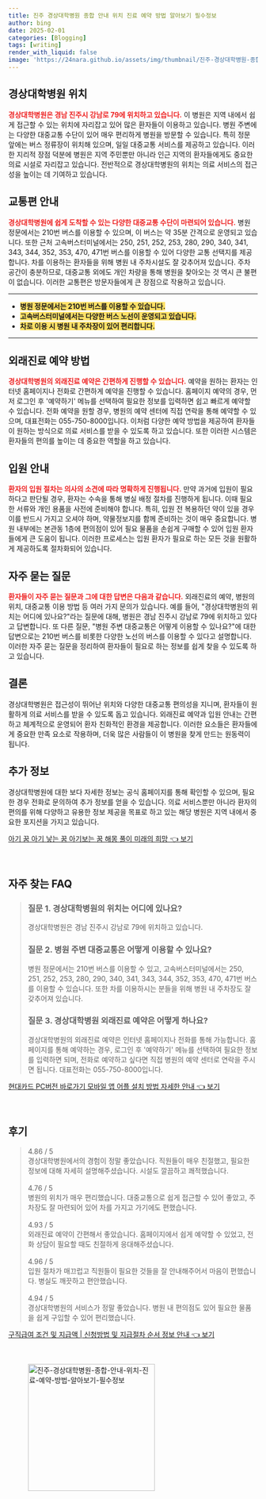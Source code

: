 ```yaml
---
title: 진주 경상대학병원 종합 안내 위치 진료 예약 방법 알아보기 필수정보
author: bing
date: 2025-02-01
categories: [Blogging]
tags: [writing]
render_with_liquid: false
image: 'https://24nara.github.io/assets/img/thumbnail/진주-경상대학병원-종합-안내-위치-진료-예약-방법-알아보기-필수정보.webp'
---
```



<h2 id='경상대학병원_위치'>경상대학병원 위치</h2>

<p><b><span style="color: #ee2323;">경상대학병원은 경남 진주시 강남로 79에 위치하고 있습니다.</span></b> 이 병원은 지역 내에서 쉽게 접근할 수 있는 위치에 자리잡고 있어 많은 환자들이 이용하고 있습니다. 병원 주변에는 다양한 대중교통 수단이 있어 매우 편리하게 병원을 방문할 수 있습니다. 특히 정문 앞에는 버스 정류장이 위치해 있으며, 일일 대중교통 서비스를 제공하고 있습니다. 이러한 지리적 장점 덕분에 병원은 지역 주민뿐만 아니라 인근 지역의 환자들에게도 중요한 의료 시설로 자리잡고 있습니다. 전반적으로 경상대학병원의 위치는 의료 서비스의 접근성을 높이는 데 기여하고 있습니다.</p>

<h2 id='교통편'>교통편 안내</h2>

<p><b><span style="color: #ee2323;">경상대학병원에 쉽게 도착할 수 있는 다양한 대중교통 수단이 마련되어 있습니다.</span></b> 병원 정문에서는 210번 버스를 이용할 수 있으며, 이 버스는 약 35분 간격으로 운영되고 있습니다. 또한 근처 고속버스터미널에서는 250, 251, 252, 253, 280, 290, 340, 341, 343, 344, 352, 353, 470, 471번 버스를 이용할 수 있어 다양한 교통 선택지를 제공합니다. 차를 이용하는 환자들을 위해 병원 내 주차시설도 잘 갖추어져 있습니다. 주차 공간이 충분하므로, 대중교통 외에도 개인 차량을 통해 병원을 찾아오는 것 역시 큰 불편이 없습니다. 이러한 교통편은 방문자들에게 큰 장점으로 작용하고 있습니다.</p>

<hr />

<ul>
    <li><b><span style="background-color: #ffe066;">병원 정문에서는 210번 버스를 이용할 수 있습니다.</span></b></li>
    <li><b><span style="background-color: #ffe066;">고속버스터미널에서는 다양한 버스 노선이 운영되고 있습니다.</span></b></li>
    <li><b><span style="background-color: #ffe066;">차로 이용 시 병원 내 주차장이 있어 편리합니다.</span></b></li>
</ul>

<hr />

<h2 id='외래진료_예약'>외래진료 예약 방법</h2>

<p><b><span style="color: #ee2323;">경상대학병원의 외래진료 예약은 간편하게 진행할 수 있습니다.</span></b> 예약을 원하는 환자는 인터넷 홈페이지나 전화로 간편하게 예약을 진행할 수 있습니다. 홈페이지 예약의 경우, 먼저 로그인 후 '예약하기' 메뉴를 선택하여 필요한 정보를 입력하면 쉽고 빠르게 예약할 수 있습니다. 전화 예약을 원할 경우, 병원의 예약 센터에 직접 연락을 통해 예약할 수 있으며, 대표전화는 055-750-8000입니다. 이처럼 다양한 예약 방법을 제공하여 환자들이 원하는 방식으로 의료 서비스를 받을 수 있도록 하고 있습니다. 또한 이러한 시스템은 환자들의 편의를 높이는 데 중요한 역할을 하고 있습니다.</p>

<h2 id='입원_안내'>입원 안내</h2>

<p><b><span style="color: #ee2323;">환자의 입원 절차는 의사의 소견에 따라 명확하게 진행됩니다.</span></b> 만약 과거에 입원이 필요하다고 판단될 경우, 환자는 수속을 통해 병실 배정 절차를 진행하게 됩니다. 이때 필요한 서류와 개인 용품을 사전에 준비해야 합니다. 특히, 입원 전 복용하던 약이 있을 경우 이를 반드시 가지고 오셔야 하며, 약물정보지를 함께 준비하는 것이 매우 중요합니다. 병원 내부에는 본관동 1층에 편의점이 있어 필요 물품을 손쉽게 구매할 수 있어 입원 환자들에게 큰 도움이 됩니다. 이러한 프로세스는 입원 환자가 필요로 하는 모든 것을 원활하게 제공하도록 절차화되어 있습니다.</p>

<h2 id='자주_묻는_질문'>자주 묻는 질문</h2>

<p><b><span style="color: #ee2323;">환자들이 자주 묻는 질문과 그에 대한 답변은 다음과 같습니다.</span></b> 외래진료의 예약, 병원의 위치, 대중교통 이용 방법 등 여러 가지 문의가 있습니다. 예를 들어, "경상대학병원의 위치는 어디에 있나요?"라는 질문에 대해, 병원은 경남 진주시 강남로 79에 위치하고 있다고 답변합니다. 또 다른 질문, "병원 주변 대중교통은 어떻게 이용할 수 있나요?"에 대한 답변으로는 210번 버스를 비롯한 다양한 노선의 버스를 이용할 수 있다고 설명합니다. 이러한 자주 묻는 질문을 정리하여 환자들이 필요로 하는 정보를 쉽게 찾을 수 있도록 하고 있습니다.</p>

<h2 id='결론'>결론</h2>

<p>경상대학병원은 접근성이 뛰어난 위치와 다양한 대중교통 편의성을 지니며, 환자들이 원활하게 의료 서비스를 받을 수 있도록 돕고 있습니다. 외래진료 예약과 입원 안내는 간편하고 체계적으로 운영되어 환자 친화적인 환경을 제공합니다. 이러한 요소들은 환자들에게 중요한 만족 요소로 작용하며, 더욱 많은 사람들이 이 병원을 찾게 만드는 원동력이 됩니다.</p>

<h2 id='추가_정보'>추가 정보</h2>

<p>경상대학병원에 대한 보다 자세한 정보는 공식 홈페이지를 통해 확인할 수 있으며, 필요한 경우 전화로 문의하여 추가 정보를 얻을 수 있습니다. 의료 서비스뿐만 아니라 환자의 편의를 위해 다양하고 유용한 정보 제공을 목표로 하고 있는 해당 병원은 지역 내에서 중요한 포지션을 가지고 있습니다.</p>


<p><a class="click-button" title="아기 꿈 아기 낳는 꿈 아기보는 꿈 해몽 풀이 미래의 희망" href="https://24nara.github.io/posts/%EC%95%84%EA%B8%B0-%EA%BF%88-%EC%95%84%EA%B8%B0-%EB%82%B3%EB%8A%94-%EA%BF%88-%EC%95%84%EA%B8%B0%EB%B3%B4%EB%8A%94-%EA%BF%88-%ED%95%B4%EB%AA%BD-%ED%92%80%EC%9D%B4-%EB%AF%B8%EB%9E%98%EC%9D%98-%ED%9D%AC%EB%A7%9D/" rel="dofollow">아기 꿈 아기 낳는 꿈 아기보는 꿈 해몽 풀이 미래의 희망 👈 보기</a></p><br>
<h2 id='자주_찾는_FAQ'>자주 찾는 FAQ</h2>
<div itemscope="" itemtype="https://schema.org/FAQPage"> 
<blockquote> 
<div itemscope="" itemprop="mainEntity" itemtype="https://schema.org/Question"> 
<h3 itemprop="name">질문 1. 경상대학병원의 위치는 어디에 있나요?</h3> 
<div itemscope="" itemprop="acceptedAnswer" itemtype="https://schema.org/Answer"> 
<span itemprop="text"> 
<p>경상대학병원은 경남 진주시 강남로 79에 위치하고 있습니다.</p> 
</span> 
</div> 
</div> 

<div itemscope="" itemprop="mainEntity" itemtype="https://schema.org/Question"> 
<h3 itemprop="name">질문 2. 병원 주변 대중교통은 어떻게 이용할 수 있나요?</h3> 
<div itemscope="" itemprop="acceptedAnswer" itemtype="https://schema.org/Answer"> 
<span itemprop="text"> 
<p>병원 정문에서는 210번 버스를 이용할 수 있고, 고속버스터미널에서는 250, 251, 252, 253, 280, 290, 340, 341, 343, 344, 352, 353, 470, 471번 버스를 이용할 수 있습니다. 또한 차를 이용하시는 분들을 위해 병원 내 주차장도 잘 갖추어져 있습니다.</p> 
</span> 
</div> 
</div> 

<div itemscope="" itemprop="mainEntity" itemtype="https://schema.org/Question"> 
<h3 itemprop="name">질문 3. 경상대학병원 외래진료 예약은 어떻게 하나요?</h3> 
<div itemscope="" itemprop="acceptedAnswer" itemtype="https://schema.org/Answer"> 
<span itemprop="text"> 
<p>경상대학병원의 외래진료 예약은 인터넷 홈페이지나 전화를 통해 가능합니다. 홈페이지를 통해 예약하는 경우, 로그인 후 '예약하기' 메뉴를 선택하여 필요한 정보를 입력하면 되며, 전화로 예약하고 싶다면 직접 병원의 예약 센터로 연락을 주시면 됩니다. 대표전화는 055-750-8000입니다.</p> 
</span> 
</div> 
</div> 

</blockquote> 
</div>
<p><a class="click-button" title="현대카드 PC버전 바로가기 모바일 앱 어플 설치 방법 자세한 안내" href="https://24nara.github.io/posts/%ED%98%84%EB%8C%80%EC%B9%B4%EB%93%9C-PC%EB%B2%84%EC%A0%84-%EB%B0%94%EB%A1%9C%EA%B0%80%EA%B8%B0-%EB%AA%A8%EB%B0%94%EC%9D%BC-%EC%95%B1-%EC%96%B4%ED%94%8C-%EC%84%A4%EC%B9%98-%EB%B0%A9%EB%B2%95-%EC%9E%90%EC%84%B8%ED%95%9C-%EC%95%88%EB%82%B4/" rel="dofollow">현대카드 PC버전 바로가기 모바일 앱 어플 설치 방법 자세한 안내 👈 보기</a></p><br>
<h2 id='후기'>후기</h2>
<div itemscope itemtype="https://schema.org/Product">
  <blockquote>
  <div itemprop="review" itemscope itemtype="https://schema.org/Review">
      <div itemprop="reviewRating" itemscope itemtype="https://schema.org/Rating"> <span itemprop="ratingValue">4.86</span> / <span itemprop="bestRating">5</span> </div>
      <span itemprop="reviewBody">경상대학병원에서의 경험이 정말 좋았습니다. 직원들이 매우 친절했고, 필요한 정보에 대해 자세히 설명해주셨습니다. 시설도 깔끔하고 쾌적했습니다.</span>
  </div>
  <br>
  <div itemprop="review" itemscope itemtype="https://schema.org/Review">
      <div itemprop="reviewRating" itemscope itemtype="https://schema.org/Rating"> <span itemprop="ratingValue">4.76</span> / <span itemprop="bestRating">5</span> </div>
      <span itemprop="reviewBody">병원의 위치가 매우 편리했습니다. 대중교통으로 쉽게 접근할 수 있어 좋았고, 주차장도 잘 마련되어 있어 차를 가지고 가기에도 편했습니다.</span>
  </div>
  <br>
  <div itemprop="review" itemscope itemtype="https://schema.org/Review">
      <div itemprop="reviewRating" itemscope itemtype="https://schema.org/Rating"> <span itemprop="ratingValue">4.93</span> / <span itemprop="bestRating">5</span> </div>
      <span itemprop="reviewBody">외래진료 예약이 간편해서 좋았습니다. 홈페이지에서 쉽게 예약할 수 있었고, 전화 상담이 필요할 때도 친절하게 응대해주셨습니다.</span>
  </div>
  <br>
  <div itemprop="review" itemscope itemtype="https://schema.org/Review">
      <div itemprop="reviewRating" itemscope itemtype="https://schema.org/Rating"> <span itemprop="ratingValue">4.96</span> / <span itemprop="bestRating">5</span> </div>
      <span itemprop="reviewBody">입원 절차가 매끄럽고 직원들이 필요한 것들을 잘 안내해주어서 마음이 편했습니다. 병실도 깨끗하고 편안했습니다.</span>
  </div>
  <br>
  <div itemprop="review" itemscope itemtype="https://schema.org/Review">
      <div itemprop="reviewRating" itemscope itemtype="https://schema.org/Rating"> <span itemprop="ratingValue">4.94</span> / <span itemprop="bestRating">5</span> </div>
      <span itemprop="reviewBody">경상대학병원의 서비스가 정말 좋았습니다. 병원 내 편의점도 있어 필요한 물품을 쉽게 구입할 수 있어 편리했습니다.</span>
  </div>
  </blockquote>
</div>
<p><a class="click-button" title="구직급여 조건 및 지급액 | 신청방법 및 지급절차 순서 정보 안내" href="https://24nara.github.io/posts/%EA%B5%AC%EC%A7%81%EA%B8%89%EC%97%AC-%EC%A1%B0%EA%B1%B4-%EB%B0%8F-%EC%A7%80%EA%B8%89%EC%95%A1-%EC%8B%A0%EC%B2%AD%EB%B0%A9%EB%B2%95-%EB%B0%8F-%EC%A7%80%EA%B8%89%EC%A0%88%EC%B0%A8-%EC%88%9C%EC%84%9C-%EC%A0%95%EB%B3%B4-%EC%95%88%EB%82%B4/" rel="dofollow">구직급여 조건 및 지급액 | 신청방법 및 지급절차 순서 정보 안내 👈 보기</a></p><br>
<figure class="image"><img src="https://24nara.github.io/assets/img/thumbnail/진주-경상대학병원-종합-안내-위치-진료-예약-방법-알아보기-필수정보.webp" alt="진주-경상대학병원-종합-안내-위치-진료-예약-방법-알아보기-필수정보" width="256" height="256"></figure>